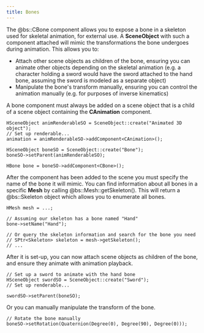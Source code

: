 ```yaml
---
title: Bones
---
```

The @bs::CBone component allows you to expose a bone in a skeleton used for skeletal animation, for external use. A **SceneObject** with such a component attached will mimic the transformations the bone undergoes during animation. This allows you to:
 - Attach other scene objects as children of the bone, ensuring you can animate other objects depending on the skeletal animation (e.g. a character holding a sword would have the sword attached to the hand bone, assuming the sword is modeled as a separate object)
 - Manipulate the bone's transform manually, ensuring you can control the animation manually (e.g. for purposes of inverse kinematics)
 
A bone component must always be added on a scene object that is a child of a scene object containing the **CAnimation** component. 

~~~~~~~~~~~~~{.cpp}
HSceneObject animRenderableSO = SceneObject::create("Animated 3D object");
// Set up renderable...
animation = animRenderableSO->addComponent<CAnimation>();

HSceneObject boneSO = SceneObject::create("Bone");
boneSO->setParent(animRenderableSO);

HBone bone = boneSO->addComponent<CBone>();
~~~~~~~~~~~~~

After the component has been added to the scene you must specify the name of the bone it will mimic. You can find information about all bones in a specific **Mesh** by calling @bs::Mesh::getSkeleton(). This will return a @bs::Skeleton object which allows you to enumerate all bones.

~~~~~~~~~~~~~{.cpp}
HMesh mesh = ...;

// Assuming our skeleton has a bone named "Hand"
bone->setName("Hand");

// Or query the skeleton information and search for the bone you need
// SPtr<Skeleton> skeleton = mesh->getSkeleton();
// ...
~~~~~~~~~~~~~

After it is set-up, you can now attach scene objects as children of the bone, and ensure they animate with animation playback. 

~~~~~~~~~~~~~{.cpp}
// Set up a sword to animate with the hand bone
HSceneObject swordSO = SceneObject::create("Sword");
// Set up renderable...

swordSO->setParent(boneSO);
~~~~~~~~~~~~~

Or you can manually manipulate the transform of the bone.
~~~~~~~~~~~~~{.cpp}
// Rotate the bone manually
boneSO->setRotation(Quaternion(Degree(0), Degree(90), Degree(0)));
~~~~~~~~~~~~~